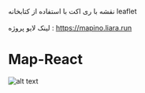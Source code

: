  نقشه با ری اکت با استفاده از کتابخانه leaflet
<br></br>
لینک لایو پروژه : https://mapino.liara.run

# Map-React
![alt text](https://github.com/mohammadbaghani/Map-React/blob/main/public/Screenshot_2025_01_23-9.png)
